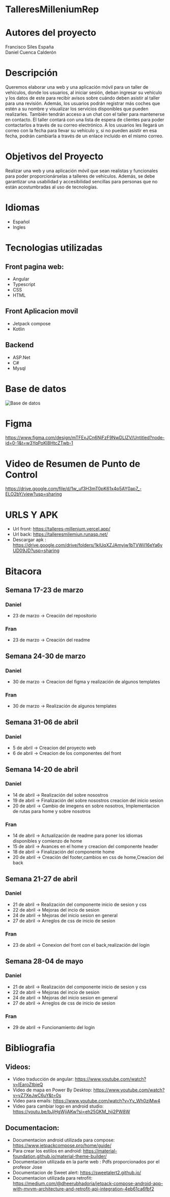 # TalleresMilleniumRep

# Autores del proyecto
Francisco Siles España
<br>
Daniel Cuenca Calderón

# Descripción
Queremos elaborar una web y una aplicación móvil para un taller de vehículos, donde los usuarios, al iniciar sesión, deban ingresar su vehículo y los datos de este para recibir avisos sobre cuándo deben asistir al taller para una revisión.
Además, los usuarios podrán registrar más coches que estén a su nombre y visualizar los servicios disponibles que pueden realizarles. También tendrán acceso a un chat con el taller para mantenerse en contacto.
El taller contará con una lista de espera de clientes para poder contactarlos a través de su correo electrónico. A los usuarios les llegará un correo con la fecha para llevar su vehículo y, si no pueden asistir en esa fecha, podrán cambiarla a través de un enlace incluido en el mismo correo.

# Objetivos del Proyecto

Realizar una web y una aplicación móvil que sean realistas y funcionales para poder proporcionárselas a talleres de vehículos. Además, se debe garantizar una usabilidad y accesibilidad sencillas para personas que no están acostumbradas al uso de tecnologías.

# Idiomas
- Español
- Ingles

# Tecnologias utilizadas

## Front pagina web:
- Angular
- Typescript
- CSS
- HTML

 ## Front Aplicacion movil
 - Jetpack compose
 - Kotlin

## Backend
- ASP.Net
- C#
- Mysql

# Base de datos
![Base de datos](https://github.com/user-attachments/assets/4688dfc9-94d6-4eaf-98f6-751e77fdbd5b)

# Figma
https://www.figma.com/design/mTFExJCn6NjFzF9NwDLIZV/Untitled?node-id=0-1&t=w3YqPoKl8HtcZTwb-1

# Video de Resumen de Punto de Control
https://drive.google.com/file/d/1w_uf3H3mT0pK61x4p5AY0ap7_-ELO2bY/view?usp=sharing

# URLS Y APK
- Url front: https://talleres-millenium.vercel.app/
- Url back: https://talleresmilemiun.runasp.net/
- Descargar apk : https://drive.google.com/drive/folders/1klUqXZJAmyjw1bTVWil16eYa6yUD09JD?usp=sharing

# Bitacora
## Semana 17-23 de marzo
### Daniel
- 23 de marzo -> Creación del repositorio
### Fran 
- 23 de marzo -> Creación del readme
## Semana 24-30 de marzo
### Daniel
- 30 de marzo -> Creacion del figma y realización de algunos templates
### Fran 
- 30 de marzo -> Realización de algunos templates
## Semana 31-06 de abril
### Daniel
- 5 de abril -> Creacion del proyecto web
- 6 de abril -> Creacion de los componentes del front
## Semana 14-20 de abril
### Daniel
- 14 de abril -> Realización del sobre nosostros
- 19 de abril -> Finalización del sobre nosostros creacion del inicio sesion
- 20 de abril -> Cambio de imegens en sobre nosotros, Implementacion de rutas para home y sobre nosotros
### Fran 
- 14 de abril -> Actualización de readme para poner los idiomas disponibles y comienzo de home
- 15 de abril -> Avances en el home y creacion del componente header
- 18 de abril -> Finalización del componente home
- 20 de abril -> Creación del footer,cambios en css de home,Creacion del back
## Semana 21-27 de abril
### Daniel
- 21 de abril -> Realización del componente inicio de sesion y css
- 22 de abril -> Mejoras del incio de sesion
- 24 de abril -> Mejoras del inicio sesion en general
- 27 de abril -> Arreglos de css de inicio de sesion 
### Fran 
- 23 de abril -> Conexion del front con el back,realización del login
## Semana 28-04 de mayo
### Daniel
- 21 de abril -> Realización del componente inicio de sesion y css
- 22 de abril -> Mejoras del incio de sesion
- 24 de abril -> Mejoras del inicio sesion en general
- 27 de abril -> Arreglos de css de inicio de sesion 
### Fran 
- 29 de abril -> Funcionamiento del login

# Bibliografia
## Videos:
- Video traducción de angular: https://www.youtube.com/watch?v=IEaroZtbieQ 
- Video de mapa en Power By Desktop: https://www.youtube.com/watch?v=yZ7XeJwC6uY&t=0s
- Video para emails: https://www.youtube.com/watch?v=Yv_Wh0zjMw4
- Video para cambiar logo en android studio: https://youtu.be/bJjHgWjiAKw?si=eh25GKM_hji2PW8W
## Documentacion:
- Documentacion android utilizada para compose: https://www.jetpackcompose.pro/home/guide/
- Para crear los estilos en android: https://material-foundation.github.io/material-theme-builder/
- Documentacion utilizada en la parte web : Pdfs proporcionados por el profesor Jose
- Documentacion de Sweet alert: https://sweetalert2.github.io/
- Documentacion utilizada para retrofit: https://medium.com/@dheerubhadoria/jetpack-compose-android-app-with-mvvm-architecture-and-retrofit-api-integration-4eb61ca6fbf2
